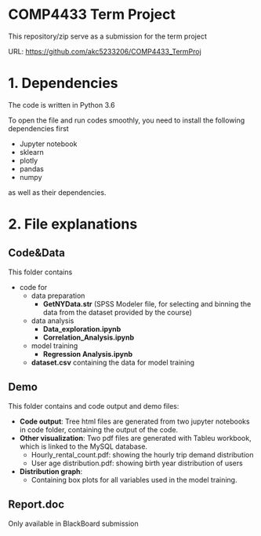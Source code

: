 # COMP4433 Term Project
This repository/zip serve as a submission for the term project

URL: https://github.com/akc5233206/COMP4433_TermProj

# 1. Dependencies
The code is written in Python 3.6

To open the file and run codes smoothly, you need to install the following dependencies first
 - Jupyter notebook
 - sklearn
 - plotly
 - pandas
 - numpy

as well as their dependencies.

# 2. File explanations
## Code&Data
This folder contains
 - code for
    - data preparation
      - __GetNYData.str__ (SPSS Modeler file, for selecting and binning the data from the dataset provided by the course)
    - data analysis
      - __Data_exploration.ipynb__
      - __Correlation_Analysis.ipynb__
    - model training
      - __Regression Analysis.ipynb__
    - __dataset.csv__ containing the data for model training

## Demo
This folder contains and code output and demo files:
 - __Code output__: Tree html files are generated from two jupyter notebooks in code folder, containing the output of the code.
 - __Other visualization__: Two pdf files are generated with Tableu workbook, which is linked to the MySQL database.
    - Hourly_rental_count.pdf: showing the hourly trip demand distribution
    - User age distribution.pdf: showing birth year distribution of users
 - __Distribution graph__:
    - Containing box plots for all variables used in the model training.

## Report.doc
Only available in BlackBoard submission
